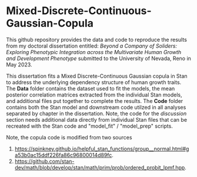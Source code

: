 # Mixed-Discrete-Continuous-Gaussian-Copula

This github repository provides the data and code to reproduce the results from my doctoral dissertation entitled: *Beyond a Company of Soliders: Exploring Phenotypic Integration across the Multivariate Human Growth and Development Phenotype* submitted to the University of Nevada, Reno in May 2023. 

This dissertation fits a Mixed Discrete-Continuous Gaussian copula in Stan to address the underlying dependency structure of human growth traits. The **Data** folder contains the dataset used to fit the models, the mean posterior correlation matrices extracted from the individual Stan models, and additional files put together to complete the results. The **Code** folder contains both the Stan model and downstream code utilzed in all analyses separated by chapter in the dissertation. Note, the code for the *discussion* section needs additional data directly from individual Stan files that can be recreated with the Stan code and "model_fit" / "model_prep" scripts.

Note, the copula code is modified from two sources
1. https://spinkney.github.io/helpful_stan_functions/group__normal.html#ga53b0ac15ddf226fa86c96800014d89fc. 
2. https://github.com/stan-dev/math/blob/develop/stan/math/prim/prob/ordered_probit_lpmf.hpp. 

